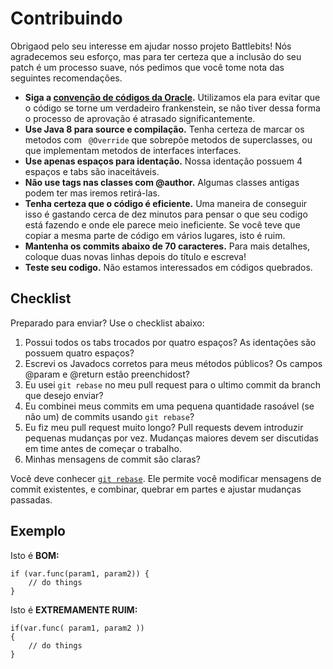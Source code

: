 Contribuindo
============

Obrigaod pelo seu interesse em ajudar nosso projeto Battlebits! Nós agradecemos seu
esforço, mas para ter certeza que a inclusão do seu patch é um processo suave, nós
pedimos que você tome nota das seguintes recomendações.

* **Siga a [convenção de códigos da Oracle](http://www.oracle.com/technetwork/java/codeconv-138413.html).**
  Utilizamos ela para evitar que o código se torne um verdadeiro frankenstein, se não tiver dessa forma
  o processo de aprovação é atrasado significantemente.
* **Use Java 8 para source e compilação.** Tenha certeza de marcar os metodos com
  ` @Override` que sobrepõe metodos de superclasses, ou que implementam
  metodos de interfaces interfaces.
* **Use apenas espaços para identação.** Nossa identação possuem 4 espaços e tabs
  são inaceitáveis.
* **Não use tags nas classes com @author.** Algumas classes antigas podem ter mas
  iremos retirá-las.
* **Tenha certeza que o código é eficiente.** Uma maneira de conseguir isso é gastando
  cerca de dez minutos para pensar o que seu codigo está fazendo e onde ele parece meio
  ineficiente. Se você teve que copiar a mesma parte de código em vários lugares,
  isto é ruim.
* **Mantenha os commits abaixo de 70 caracteres.** Para mais detalhes, coloque duas
  novas linhas depois do título e escreva!
* **Teste seu codigo.** Não estamos interessados em códigos quebrados.


Checklist
---------

Preparado para enviar? Use o checklist abaixo:

1. Possui todos os tabs trocados por quatro espaços? As identações são possuem quatro espaços?
2. Escrevi os Javadocs corretos para meus métodos públicos? Os campos @param e
   @return estão preenchidost?
3. Eu usei `git rebase` no meu pull request para o ultimo commit da branch que desejo enviar?
4. Eu combinei meus commits em uma pequena quantidade rasoável (se não um)
   de commits usando `git rebase`?
5. Eu fiz meu pull request muito longo? Pull requests devem introduzir
   pequenas mudanças por vez. Mudanças maiores devem ser discutidas em
   time antes de começar o trabalho.
6. Minhas mensagens de commit são claras?

Você deve conhecer [`git rebase`](http://learn.github.com/p/rebasing.html).
Ele permite você modificar mensagens de commit existentes, e combinar, quebrar em partes
e ajustar mudanças passadas.

Exemplo
-------

Isto é **BOM:**

    if (var.func(param1, param2)) {
        // do things
    }

Isto é **EXTREMAMENTE RUIM:**

    if(var.func( param1, param2 ))
    {
        // do things
    }

